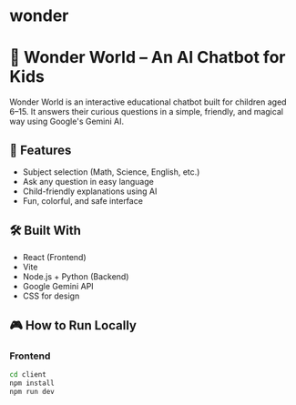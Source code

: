 # wonder
# 🌟 Wonder World – An AI Chatbot for Kids

Wonder World is an interactive educational chatbot built for children aged 6–15. It answers their curious questions in a simple, friendly, and magical way using Google's Gemini AI.


## 🚀 Features
- Subject selection (Math, Science, English, etc.)
- Ask any question in easy language
- Child-friendly explanations using AI
- Fun, colorful, and safe interface

## 🛠️ Built With
- React (Frontend)
- Vite
- Node.js + Python (Backend)
- Google Gemini API
- CSS for design

## 🎮 How to Run Locally

### Frontend
```bash
cd client
npm install
npm run dev

